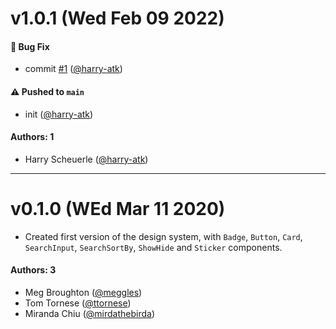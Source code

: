 # v1.0.1 (Wed Feb 09 2022)

#### 🐛 Bug Fix

- commit [#1](https://github.com/harry-atk/test-travis-2/pull/1) ([@harry-atk](https://github.com/harry-atk))

#### ⚠️ Pushed to `main`

- init ([@harry-atk](https://github.com/harry-atk))

#### Authors: 1

- Harry Scheuerle ([@harry-atk](https://github.com/harry-atk))

---

# v0.1.0 (WEd Mar 11 2020)

- Created first version of the design system, with `Badge`, `Button`, `Card`, `SearchInput`, `SearchSortBy`, `ShowHide` and `Sticker` components.

#### Authors: 3
- Meg Broughton ([@meggles](https://github.com/meggles))
- Tom Tornese ([@ttornese](https://github.com/ttornese))
- Miranda Chiu ([@mirdathebirda](https://github.com/mirdathebirda))
